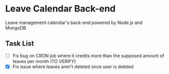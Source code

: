# Leave Calendar Back-end
Leave management calendar's back-end powered by Node.js and MongoDB

## Task List
- [ ] Fix bug on CRON job where it credits more than the supposed amount of leaves per month (TO VERIFY)
- [x] Fix issue where leaves aren't deleted once user is deleted